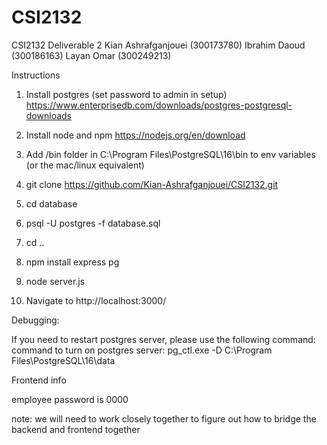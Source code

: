 # CSI2132
CSI2132 Deliverable 2
Kian Ashrafganjouei (300173780)
Ibrahim Daoud (300186163)
Layan Omar (300249213)

Instructions 

1. Install postgres (set password to admin in setup)
https://www.enterprisedb.com/downloads/postgres-postgresql-downloads 

2. Install node and npm https://nodejs.org/en/download

3. Add /bin folder in C:\Program Files\PostgreSQL\16\bin to env variables (or the mac/linux equivalent)

4. git clone https://github.com/Kian-Ashrafganjouei/CSI2132.git

5. cd database

6. psql -U postgres -f database.sql

7. cd ..

8. npm install express pg

9. node server.js

10. Navigate to http://localhost:3000/ 

Debugging:

If you need to restart postgres server, please use the following command:
command to turn on postgres server: pg_ctl.exe -D C:\Program Files\PostgreSQL\16\data

Frontend info

employee password is 0000

note: we will need to work closely together to figure out how to bridge the backend and frontend together